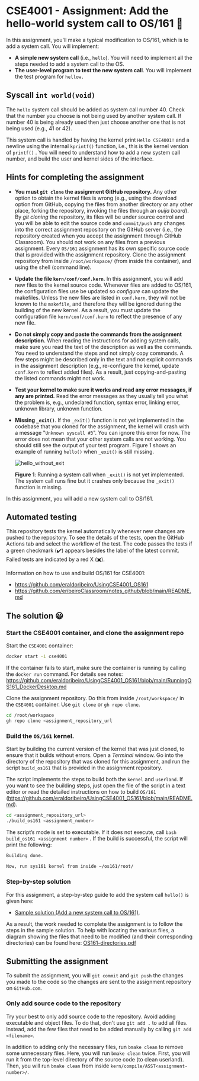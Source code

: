 # CSE4001 - Assignment: Add the hello-world system call to OS/161 👋
In this assignment, you'll make a typical modification to OS/161, which is to add a system call.  You will implement: 

- **A simple new system call** (i.e., `hello`). You will need to implement all the steps needed to add a system call to the OS. 
- **The user-level program to test the new system call**. You will implement the test program for `hellow. `

## **Syscall** `int world(void)`

The `hello` system call should be added as system call number 40. Check that the number you choose is not being used by another system call. If number 40 is being already used then just choose another one that is not being used (e.g., 41 or 42). 

This system call is handled by having the kernel print `Hello CSE4001!` and a newline using the internal `kprintf()` function, i.e., this is the kernel version of `printf()` . You will need to understand how to add a new system call number, and build the user and kernel sides of the interface. 

<!-- ### How to test your new system calls:

**Create a new test program**, called `hellotest`, that calls the *helloworld* system call. Create a subdirectory `userland/testbin/hellotest` for the test program, and modify the `Makefile` in the `userland/testbin/` directory so that it is included in the build process.

Use the following program to test the `helloworld()` system call:

```c
#include <unistd.h> 
int main(){
  helloworld();
  return 0;
} 
``` -->

## **Hints for completing the assignment**

- **You must `git clone` the assignment GitHub repository.** Any other option to obtain the kernel files is wrong (e.g., using the download option from GitHub, copying the files from another directory or any other place, forking the repository, invoking the files through an *ouija board*). By *git cloning* the repository, its files  will be under source control and you will be able to edit the source code and `commit/push` any changes into the correct assignment repository on the GitHub server (i.e., the repository created when you accept the assignment through GitHub Classroom). You should not work on any files from a previous assignment. Every `OS/161` assignment has its own specific source code that is provided with the assignment repository. Clone the assignment repository from inside `/root/workspace/` (from inside the container), and using the shell (command line).
 
-  **Update the file `kern/conf/conf.kern`**. In this assignment, you will add new files to the kernel source code. Whenever files are added to OS/161, the configuration files use be updated so *configure* can update the makefiles. Unless the new files are listed in `conf.kern`, they will not be known to the `makefile`, and therefore they will be ignored during the building of the new kernel. As a result, you must update the configuration file `kern/conf/conf.kern` to reflect the presence of any new file. 

- **Do not simply copy and paste the commands from the assignment description.** When reading the instructions for adding system calls, make sure you read the text of the description as well as the commands. You need to understand the steps and not simply copy commands. A few steps might be described only in the text and not explicit commands in the assignment description (e.g., re-configure the kernel, update `conf.kern` to reflect added files). As a result, just copying-and-pasting the listed commands might not work.

- **Test your kernel to make sure it works and read any error messages, if any are printed.** Read the error messages as they usually tell you what the problem is, e.g., undeclared function, syntax error, linking error, unknown library, unknown function.

- **Missing `_exit()`**. If the `_exit()` function is not yet implemented in the codebase that you cloned for the assignment, the kernel will crash with a message "`Unknown syscall #3`". You can ignore this error for now. The error does not mean that your other system calls are not working. You should still see the output of your test program.  Figure 1 shows an example of running `hello()` when `_exit()` is still missing. 

   ![hello_without_exit](hello_without_exit.png)

   **Figure 1**: Running a system call when `_exit()` is not yet implemented. The system call runs fine but it crashes only because the `_exit()` function is missing. 

 


In this assignment, you will add a new system call to OS/161. 


## Automated testing
This repository tests the kernel automatically whenever new changes are pushed to the repository. To see the details of the tests, open the GitHub Actions tab and select the workflow of the test. The code passes the tests if a green checkmark (✔️) appears besides the label of the latest commit. Failed tests are indicated by a red X (✖️). 


Information on how to use and build OS/161 for CSE4001: 
- https://github.com/eraldoribeiro/UsingCSE4001_OS161
- https://github.com/eribeiroClassroom/notes_github/blob/main/README.md

## The solution :smiley:


### Start the CSE4001 container, and clone the assignment repo

 Start the `CSE4001` container: 
  ```bash
  docker start -i cse4001
  ```

  If the container fails to start, make sure the container is running by calling the `docker run` command. For details see notes: https://github.com/eraldoribeiro/UsingCSE4001_OS161/blob/main/RunningOS161_DockerDesktop.md
  

Clone the assignment repository. Do this from inside `/root/workspace/` in the `CSE4001` container. Use `git clone` or `gh repo clone`. 
    
```bash
cd /root/workspace
gh repo clone <assignment_repository_url
```


### Build the `OS/161` kernel. 

Start by building the current version of the kernel that was just cloned, to ensure that it builds without errors. Open a *Terminal* window. Go into the directory of the repository that was cloned for this assignment, and run the script `build_os161` that is provided in the assignment repository. 
    
The script implements the steps to build both the `kernel` and `userland`. If you want to see the building steps, just open the file of the script in a text editor or read the detailed instructions on how to build `OS/161` (https://github.com/eraldoribeiro/UsingCSE4001_OS161/blob/main/README.md). 

```bash
cd <assignment_repository_url>
./build_os161 <assignment_number>
```

The script’s mode is set to executable. If it does not execute, call `bash build_os161 <assignment number>` .  If the build is successful, the script will print the following: 

```bash
Building done.
  
Now, run sys161 kernel from inside ~/os161/root/
```

### Step-by-step solution

For this assignment, a step-by-step guide to add the system call `hello()` is given here: 
- [Sample solution (Add a new system call to OS/161)](./hello_steps.md). 

As a result, the work needed to complete the assignment is to follow the steps in the sample solution. To help with locating the various files, a diagram showing the files that need to be modified (and their corresponding directories) can be found here: [OS161-directories.pdf](./OS161-directories.pdf)


## Submitting the assignment

To submit the assignment, you will `git commit` and `git push` the changes you made to the code so the changes are sent to the assignment repository on `GitHub.com`.

### Only add source code to the repository 

Try your best to only add source code to the repository. Avoid adding executable and object files. To do that, don't use `git add .` to add all files. Instead, add the few files that need to be added manually by calling `git add <filename>`. 

In addition to adding only the necessary files, run `bmake clean` to remove some unnecessary files. Here, you will run `bmake clean` twice. First, you will run it from the top-level directory of the source code (to clean userland). Then, you will run `bmake clean` from inside `kern/compile/ASST<assignment-number>/`. 



